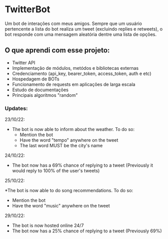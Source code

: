 # TwitterBot
Um bot de interações com meus amigos. Sempre que um usuário pertencente a lista do bot realiza um tweet (excluindo replies e retweets), o bot responde com uma mensagem aleatória dentre uma lista de opções.


## O que aprendi com esse projeto:

* Twitter API
* Implementação de módulos, metódos e bibliotecas externas 
* Credenciamento (api_key, bearer_token, access_token, auth e etc)
* Hospedagem de BOTs
* Funcionamento de requests em aplicações de larga escala
* Estudo de documentações
* Principais algoritmos "random"

### Updates:

23/10/22:

* The bot is now able to inform about the weather. To do so:
  * Mention the bot
  * Have the word "tempo" anywhere on the tweet
  * The last word MUST be the city's name 

24/10/22:

* The bot now has a 69% chance of replying to a tweet (Previously it would reply to 100% of the user's tweets)

25/10/22:

*The bot is now able to do song recommendations. To do so:
  * Mention the bot
  * Have the word "music" anywhere on the tweet

29/10/22:
 * The bot is now hosted online 24/7
 * The bot now has a 25% chance of replying to a tweet (Previously 69%)
